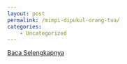 ```yaml
---
layout: post
permalink: /mimpi-dipukul-orang-tua/
categories:
    - Uncategorized
---
```


[Baca Selengkapnya](/09)